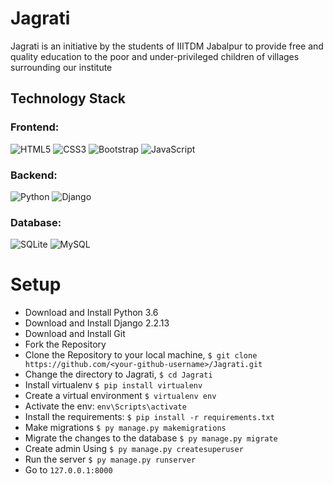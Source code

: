 # Jagrati
Jagrati is an initiative by the students of IIITDM Jabalpur to provide free and quality education to the poor and under-privileged children of villages surrounding our institute


## Technology Stack

### Frontend:
<img alt="HTML5" src="https://img.shields.io/badge/html5%20-%23E34F26.svg?&style=for-the-badge&logo=html5&logoColor=white"/> <img alt="CSS3" src="https://img.shields.io/badge/css3%20-%231572B6.svg?&style=for-the-badge&logo=css3&logoColor=white"/> <img alt="Bootstrap" src="https://img.shields.io/badge/bootstrap%20-%23563D7C.svg?&style=for-the-badge&logo=bootstrap&logoColor=white"/> <img alt="JavaScript" src="https://img.shields.io/badge/javascript%20-%23323330.svg?&style=for-the-badge&logo=javascript&logoColor=%23F7DF1E"/>

### Backend:
<img alt="Python" src="https://img.shields.io/badge/python%20-%2314354C.svg?&style=for-the-badge&logo=python&logoColor=white"/> <img alt="Django" src="https://img.shields.io/badge/django%20-%23092E20.svg?&style=for-the-badge&logo=django&logoColor=white"/>

### Database:
<img alt="SQLite" src ="https://img.shields.io/badge/sqlite-%2307405e.svg?&style=for-the-badge&logo=sqlite&logoColor=white"/> <img alt="MySQL" src="https://img.shields.io/badge/mysql-%2300f.svg?&style=for-the-badge&logo=mysql&logoColor=white"/>

# Setup
* Download and Install Python 3.6
* Download and Install Django 2.2.13
* Download and Install Git
* Fork the Repository
* Clone the Repository to your local machine, `$ git clone https://github.com/<your-github-username>/Jagrati.git`
* Change the directory to Jagrati, `$ cd Jagrati`
* Install virtualenv `$ pip install virtualenv`
* Create a virtual environment `$ virtualenv env`  
* Activate the env: `env\Scripts\activate`
* Install the requirements: `$ pip install -r requirements.txt`
* Make migrations `$ py manage.py makemigrations`
* Migrate the changes to the database `$ py manage.py migrate`
* Create admin Using `$ py manage.py createsuperuser`
* Run the server `$ py manage.py runserver`
* Go to `127.0.0.1:8000`
